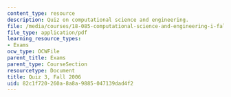 ```yaml
---
content_type: resource
description: Quiz on computational science and engineering.
file: /media/courses/18-085-computational-science-and-engineering-i-fall-2008/82c1f720260a8a8a9885047139dad4f2_quiz3_18085_f06.pdf
file_type: application/pdf
learning_resource_types:
- Exams
ocw_type: OCWFile
parent_title: Exams
parent_type: CourseSection
resourcetype: Document
title: Quiz 3, Fall 2006
uid: 82c1f720-260a-8a8a-9885-047139dad4f2
---
```

